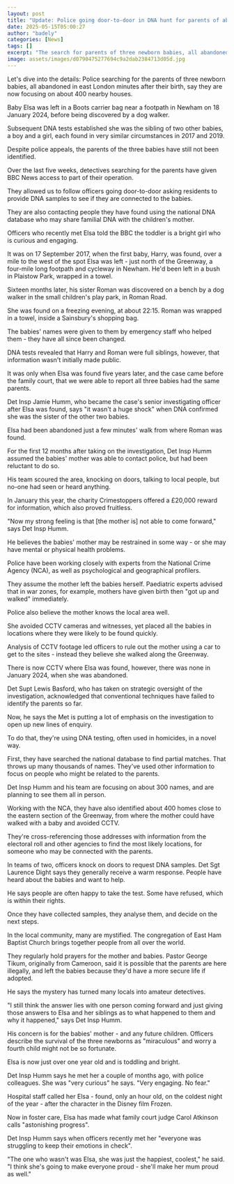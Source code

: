 ```yaml
---
layout: post
title: "Update: Police going door-to-door in DNA hunt for parents of abandoned baby Elsa and siblings"
date: 2025-05-15T05:00:27
author: "badely"
categories: [News]
tags: []
excerpt: "The search for parents of three newborn babies, all abandoned after birth, is focused on nearby houses."
image: assets/images/d0790475277694c9a2dab2384713d05d.jpg
---
```


Let's dive into the details: Police searching for the parents of three newborn babies, all abandoned in east London minutes after their birth, say they are now focusing on about 400 nearby houses.

Baby Elsa was left in a Boots carrier bag near a footpath in Newham on 18 January 2024, before being discovered by a dog walker.

Subsequent DNA tests established she was the sibling of two other babies, a boy and a girl, each found in very similar circumstances in 2017 and 2019.

Despite police appeals, the parents of the three babies have still not been identified.

Over the last five weeks, detectives searching for the parents have given BBC News access to part of their operation.

They allowed us to follow officers going door-to-door asking residents to provide DNA samples to see if they are connected to the babies.

They are also contacting people they have found using the national DNA database who may share familial DNA with the children's mother.

Officers who recently met Elsa told the BBC the toddler is a bright girl who is curious and engaging.

It was on 17 September 2017, when the first baby, Harry, was found, over a mile to the west of the spot Elsa was left - just north of the Greenway, a four-mile long footpath and cycleway in Newham. He'd been left in a bush in Plaistow Park, wrapped in a towel.

Sixteen months later, his sister Roman was discovered on a bench by a dog walker in the small children's play park, in Roman Road.

She was found on a freezing evening, at about 22:15. Roman was wrapped in a towel, inside a Sainsbury's shopping bag.

The babies' names were given to them by emergency staff who helped them - they have all since been changed.

DNA tests revealed that Harry and Roman were full siblings, however, that information wasn't initially made public.

It was only when Elsa was found five years later, and the case came before the family court, that we were able to report all three babies had the same parents.

Det Insp Jamie Humm, who became the case's senior investigating officer after Elsa was found, says "it wasn't a huge shock" when DNA confirmed she was the sister of the other two babies.

Elsa had been abandoned just a few minutes' walk from where Roman was found.

For the first 12 months after taking on the investigation, Det Insp Humm assumed the babies' mother was able to contact police, but had been reluctant to do so.

His team scoured the area, knocking on doors, talking to local people, but no-one had seen or heard anything.

In January this year, the charity Crimestoppers offered a £20,000 reward for information, which also proved fruitless.

"Now my strong feeling is that [the mother is] not able to come forward," says Det Insp Humm.

He believes the babies' mother may be restrained in some way - or she may have mental or physical health problems.

Police have been working closely with experts from the National Crime Agency (NCA), as well as psychological and geographical profilers.

They assume the mother left the babies herself. Paediatric experts advised that in war zones, for example, mothers have given birth then "got up and walked" immediately.

Police also believe the mother knows the local area well.

She avoided CCTV cameras and witnesses, yet placed all the babies in locations where they were likely to be found quickly.

Analysis of CCTV footage led officers to rule out the mother using a car to get to the sites - instead they believe she walked along the Greenway. 

There is now CCTV where Elsa was found, however, there was none in January 2024, when she was abandoned.

Det Supt Lewis Basford, who has taken on strategic oversight of the investigation, acknowledged that conventional techniques have failed to identify the parents so far.

Now, he says the Met is putting a lot of emphasis on the investigation to open up new lines of enquiry.

To do that, they're using DNA testing, often used in homicides, in a novel way.

First, they have searched the national database to find partial matches. That throws up many thousands of names. They've used other information to focus on people who might be related to the parents.

Det Insp Humm and his team are focusing on about 300 names, and are planning to see them all in person.

Working with the NCA, they have also identified about 400 homes close to the eastern section of the Greenway, from where the mother could have walked with a baby and avoided CCTV.

They're cross-referencing those addresses with information from the electoral roll and other agencies to find the most likely locations, for someone who may be connected with the parents.

In teams of two, officers knock on doors to request DNA samples. Det Sgt Laurence Dight says they generally receive a warm response. People have heard about the babies and want to help.

He says people are often happy to take the test. Some have refused, which is within their rights.

Once they have collected samples, they analyse them, and decide on the next steps.

In the local community, many are mystified. The congregation of East Ham Baptist Church brings together people from all over the world.

They regularly hold prayers for the mother and babies. Pastor George Tikum, originally from Cameroon, said it is possible that the parents are here illegally, and left the babies because they'd have a more secure life if adopted.

He says the mystery has turned many locals into amateur detectives.

"I still think the answer lies with one person coming forward and just giving those answers to Elsa and her siblings as to what happened to them and why it happened," says Det Insp Humm.

His concern is for the babies' mother - and any future children. Officers describe the survival of the three newborns as "miraculous" and worry a fourth child might not be so fortunate.

Elsa is now just over one year old and is toddling and bright.

Det Insp Humm says he met her a couple of months ago, with police colleagues. She was "very curious" he says. "Very engaging. No fear."

Hospital staff called her Elsa - found, only an hour old, on the coldest night of the year - after the character in the Disney film Frozen.

Now in foster care, Elsa has made what family court judge Carol Atkinson calls "astonishing progress".

Det Insp Humm says when officers recently met her "everyone was struggling to keep their emotions in check".

"The one who wasn't was Elsa, she was just the happiest, coolest," he said. "I think she's going to make everyone proud - she'll make her mum proud as well."

